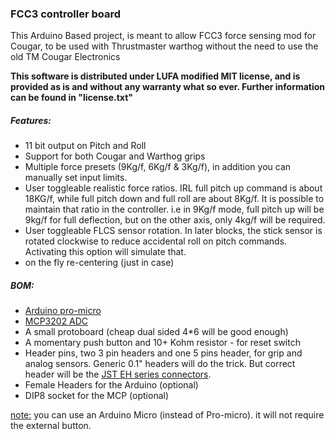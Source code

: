 ### FCC3 controller board
This Arduino Based project, is meant to allow FCC3 force sensing mod for Cougar, to be used with Thrustmaster warthog without the need to use the old TM Cougar Electronics

**This software is distributed under LUFA modified MIT license, and is provided as is and without any warranty what so ever. Further information can be found in "license.txt"**

##### Features:
  * 11 bit output on Pitch and Roll
  * Support for both Cougar and Warthog grips
  * Multiple force presets (9Kg/f, 6Kg/f & 3Kg/f), in addition you can manually set input limits.
  * User toggleable realistic force ratios. IRL full pitch up command is about 18KG/f, while full pitch down and full roll are about 8Kg/f. It is possible to maintain that ratio in the controller. i.e in 9Kg/f mode, full pitch up will be 9kg/f for full deflection, but on the other axis, only 4kg/f will be required.
  * User toggleable FLCS sensor rotation. In later blocks, the stick sensor is rotated clockwise to reduce accidental roll on pitch commands. Activating this option will simulate that.
  * on the fly re-centering (just in case)

##### BOM:
* [Arduino pro-micro](http://www.ebay.com/sch/i.html?_from=R40&_trksid=p2050601.m570.l1313.TR0.TRC0.H0.Xarduino+pro-micro.TRS0&_nkw=arduino+pro-micro&_sacat=0)
* [MCP3202 ADC](http://www.ebay.com/sch/i.html?_odkw=arduino+pro-micro&_osacat=0&_from=R40&_trksid=p2045573.m570.l1313.TR0.TRC0.H0.XMCP3202.TRS0&_nkw=MCP3202&_sacat=0)
* A small protoboard (cheap dual sided 4*6 will be good enough)
* A momentary push button and 10+ Kohm resistor - for reset switch
* Header pins, two 3 pin headers and one 5 pins header, for grip and analog sensors. Generic 0.1" headers will do the trick. But correct header will be the [ JST EH series connectors](http://www.jst-belgium.be/productSeries.php?pid=46).
* Female Headers for the Arduino (optional)
* DIP8 socket for the MCP (optional)

 <u>note:</u> you can use an Arduino Micro (instead of Pro-micro). it will not require the external button.
